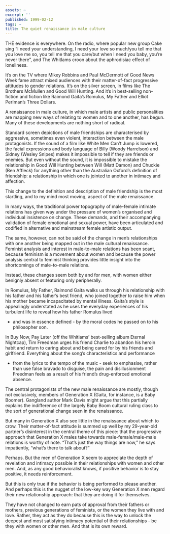 ```yaml
---
assets: ~
excerpt: ''
published: 1999-02-12
tags: ~
title: The quiet renaissance in male culture
---
```

THE evidence is everywhere. On the radio, where popular new group Cake
sing “I need your understanding, I need your love so much/you tell me
that you love me so, you tell me that you care/but when I need you baby,
you’re never there”, and The Whitlams croon about the aphrodisiac effect
of loneliness.

It’s on the TV where Mikey Robbins and Paul McDermott of Good News Week
fame attract mixed audiences with their matter-of-fact progressive
attitudes to gender relations. It’s on the silver screen, in films like
The Brothers McMullen and Good Will Hunting. And it’s in best-selling
non-fiction and fiction like Raimond Gaita’s Romulus, My Father and
Elliot Perlman’s Three Dollars.

A renaissance in male culture, in which male artists and public
personalities are mapping new ways of relating to women and to one
another, has begun. Many of these developments are nothing short of
radical.

Standard screen depictions of male friendships are characterised by
aggressive, sometimes even violent, interaction between the male
protagonists. If the sound of a film like White Men Can’t Jump is
lowered, the facial expressions and body language of Billy (Woody
Harrelson) and Sidney (Wesley Snipes) makes it impossible to tell if
they are friends or enemies. But even without the sound, it is
impossible to mistake the relationship in Good Will Hunting between Will
(Matt Damon) and Chuckie (Ben Affleck) for anything other than the
Australian Oxford’s definition of friendship: a relationship in which
one is jointed to another in intimacy and affection.

This change to the definition and description of male friendship is the
most startling, and to my mind most moving, aspect of the male
renaissance.

In many ways, the traditional power topography of male-female intimate
relations has given way under the pressure of women’s organised and
individual insistence on change. These demands, and their accompanying
validation of female emotional and sexual power, have been articulated
and codified in alternative and mainstream female artistic output.

The same, however, can not be said of the change in men’s relationships
with one another being mapped out in the male cultural renaissance.
Feminist analysis and interest in male-to-male relations has been scant,
because feminism is a movement about women and because the power
analysis central to feminist thinking provides little insight into the
shortcomings of male-to-male relations.

Instead, these changes seem both by and for men, with women either
benignly absent or featuring only peripherally.

In Romulus, My Father, Raimond Gaita walks us through his relationship
with his father and his father’s best friend, who joined together to
raise him when his mother became incapacitated by mental illness.
Gaita’s style is appealingly understated as he uses the everyday
experiences of his turbulent life to reveal how his father Romulus lived
- and was in essence defined - by the moral codes he passed on to his
philosopher son.

In Buy Now, Pay Later (off the Whitlams’ best-selling album Eternal
Nightcap), Tim Freedman urges his friend Charlie to abandon his heroin
habit and return to caring about and being cared for by his friends and
girlfriend. Everything about the song’s characteristics and performance
- from the lyrics to the tempo of the music - seek to emphasise, rather
than use false bravado to disguise, the pain and disillusionment
Freedman feels as a result of his friend’s drug-enforced emotional
absence.

The central protagonists of the new male renaissance are mostly, though
not exclusively, members of Generation X (Gaita, for instance, is a Baby
Boomer). Gangland author Mark Davis might argue that this partially
explains the indifference of the largely Baby Boom cultural ruling class
to the sort of generational change seen in the renaissance.

But many in Generation X also see little in the renaissance about which
to crow. Their matter-of-fact attitude is summed up well by my
29-year-old partner’s disinterest in the central theme of this piece:
that the progressive approach that Generation X males take towards
male-female/male-male relations is worthy of note. “That’s just the way
things are now,” he says impatiently, “what’s there to talk about?”

Perhaps. But the men of Generation X seem to appreciate the depth of
revelation and intimacy possible in their relationships with women and
other men. And, as any good behavioralist knows, if positive behavior is
to stay positive, it needs reinforcement.

But this is only true if the behavior is being performed to please
another. And perhaps this is the nugget of the low-key way Generation X
men regard their new relationship approach: that they are doing it for
themselves.

They have not changed to earn pats of approval from their fathers or
mothers, previous generations of feminists, or the women they live with
and love. Rather, they act as they do because this is the way to unlock
the deepest and most satisfying intimacy potential of their
relationships - be they with women or other men. And that is its own
reward.